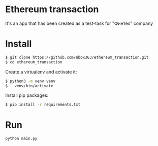 # Ethereum transaction

It's an app that has been created as a test-task for "Финтех" company


# Install 

```bash
$ git clone https://github.com/nbox363/ethereum_transaction.git
$ cd ethereum_transaction
```

Create a virtualenv and activate it:
```bash
$ python3 -m venv venv
$ . venv/bin/activate
```

Install pip packages:
```bash
$ pip install -r requirements.txt
```

# Run
```bash
python main.py
```
